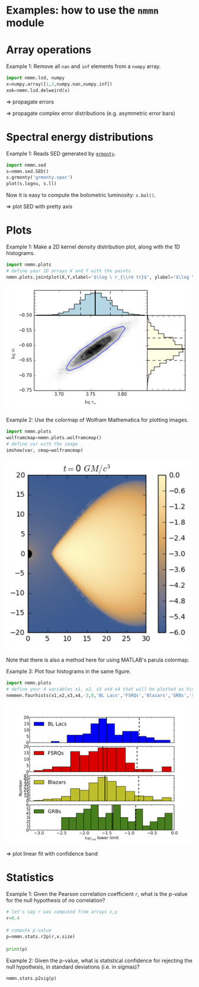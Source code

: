 Examples: how to use the `nmmn` module
=====================================

# Array operations

Example 1: Remove all `nan` and `inf` elements from a `numpy` array.

```python
import nmmn.lsd, numpy
x=numpy.array([1,2,numpy.nan,numpy.inf])
xok=nmmn.lsd.delweird(x)
```

=> propagate errors

=> propagate complex error distributions (e.g. asymmetric error bars)



# Spectral energy distributions

Example 1: Reads SED generated by [`grmonty`](https://github.com/rsnemmen/grmonty).

```python
import nmmn.sed
s=nmmn.sed.SED()
s.grmonty('grmonty.spec')
plot(s.lognu, s.ll)
```

Now it is easy to compute the bolometric luminosity: `s.bol()`.

=> plot SED with pretty axis

# Plots

Example 1: Make a 2D kernel density distribution plot, along with the 1D histograms.

```python
import nmmn.plots
# define your 1D arrays X and Y with the points
nmmn.plots.jointplot(X,Y,xlabel='$\log \ r_{\\rm tr}$', ylabel='$\log \ \dot{m}$')
```

![2D kernel density distribution](./figures/jointplot.png)


Example 2: Use the colormap of Wolfram Mathematica for plotting images.

```python
import nmmn.plots
wolframcmap=nmmn.plots.wolframcmap()
# define var with the image
imshow(var, cmap=wolframcmap)
```

![Image plotted with matplotlib and using Wolfram's colormap](./figures/wolframcmap.png)

Note that there is also a method here for using MATLAB's parula colormap.

Example 3: Plot four histograms in the same figure.

```python
import nmmn.plots
# define your 4 variables x1, x2, x3 and x4 that will be plotted as histograms
nemmen.fourhists(x1,x2,x3,x4,-3,0,'BL Lacs','FSRQs','Blazars','GRBs','$\log \epsilon_{\\rm rad}$',fig=2,fontsize=15,bins1=15,bins2=15,bins3=15,bins4=15)
```

![Four histograms in the same figure](./figures/fourhists.png)

=> plot linear fit with confidence band


# Statistics

Example 1: Given the Pearson correlation coefficient `r`, what is the p-value for the null hypothesis of no correlation?

```python
# let's say r was computed from arrays x,y
r=0.4

# compute p-value
p=nmmn.stats.r2p(r,x.size)

print(p)
```

Example 2: Given the p-value, what is statistical confidence for rejecting the null hypothesis, in standard deviations (i.e. in sigmas)?

    nmmn.stats.p2sig(p)
    
